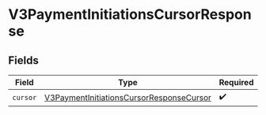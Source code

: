# V3PaymentInitiationsCursorResponse


## Fields

| Field                                                                                                       | Type                                                                                                        | Required                                                                                                    | Description                                                                                                 |
| ----------------------------------------------------------------------------------------------------------- | ----------------------------------------------------------------------------------------------------------- | ----------------------------------------------------------------------------------------------------------- | ----------------------------------------------------------------------------------------------------------- |
| `cursor`                                                                                                    | [V3PaymentInitiationsCursorResponseCursor](../../models/shared/V3PaymentInitiationsCursorResponseCursor.md) | :heavy_check_mark:                                                                                          | N/A                                                                                                         |